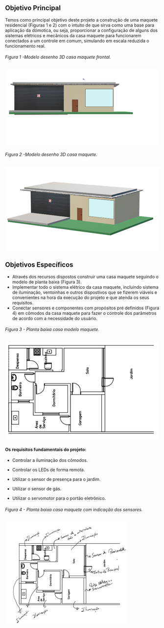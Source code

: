 ## Objetivo Principal

Temos como principal objetivo deste projeto a construção de uma maquete residencial (Figuras 1 e 2) com o intuito de que sirva como uma base para aplicação 
da dómotica, ou seja, proporcionar a configuração de alguns dos sistemas elétricos e mecânicos da casa maquete para funcionarem conectados a um controle em comum, simulando 
em escala reduzida o funcionamento real.


###### Figura 1 -Modelo desenho 3D casa maquete frontal.

![VISTA3DFRENTEMODELOCASA](./Imagens/maquetedesenho3dfrente.png) 

###### Figura 2 -Modelo desenho 3D casa maquete. 

![VISTA3DMODELOCASA](./Imagens/maquetedesenho3d.png) 

## Objetivos Específicos 

* Através dos recursos dispostos construir uma casa maquete seguindo o modelo de planta baixa (Figura 3).  
* Implementar todo o sistema elétrico da casa maquete, incluindo sistema de iluminação, ventoinhas e outros dispostivos que se fizerem viáveis e convenientes
na hora da execução do projeto e que atenda os seus requisitos.  
* Conectar sensores e componentes com propósitos pré definidos (Figura 4) em cômodos da casa maquete para fazer o controle dos parâmetros de acordo com a 
necessidade do usuário. 

###### Figura 3 - Planta baixa casa modelo maquete.

![PLANTABAIXAMODELOCASA](./Imagens/modelomaquetecasa1.png) 

#### Os requisitos fundamentais do projeto:
 * Controlar a iluminação dos cômodos.

* Controlar os LEDs de forma remota.

* Utilizar o sensor de presença para o jardim.

* Utilizar o sensor de gás.

* Utilizar o servomotor para o portão eletrônico.

###### Figura 4 - Planta baixa casa maquete com indicação dos sensores.

![PLANTABAIXAMODELOCASASENSORES](./Imagens/modelomaquetecasasensores.png) 
